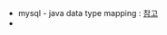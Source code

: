 - mysql - java data type mapping : [참고](https://dev.mysql.com/doc/connector-j/en/connector-j-reference-type-conversions.html)
- 